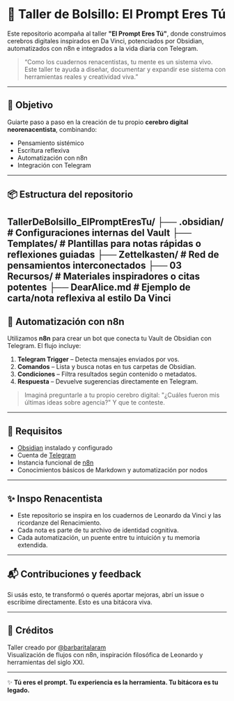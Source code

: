 # 🧠 Taller de Bolsillo: El Prompt Eres Tú

Este repositorio acompaña al taller **"El Prompt Eres Tú"**, donde construimos cerebros digitales inspirados en Da Vinci, potenciados por Obsidian, automatizados con n8n e integrados a la vida diaria con Telegram.

> “Como los cuadernos renacentistas, tu mente es un sistema vivo. Este taller te ayuda a diseñar, documentar y expandir ese sistema con herramientas reales y creatividad viva.”

---

## 🎯 Objetivo

Guiarte paso a paso en la creación de tu propio **cerebro digital neorenacentista**, combinando:

- Pensamiento sistémico  
- Escritura reflexiva  
- Automatización con n8n  
- Integración con Telegram  

---

## 📦 Estructura del repositorio
TallerDeBolsillo_ElPromptEresTu/
├── .obsidian/ # Configuraciones internas del Vault
├── Templates/ # Plantillas para notas rápidas o reflexiones guiadas
├── Zettelkasten/ # Red de pensamientos interconectados
├── 03 Recursos/ # Materiales inspiradores o citas potentes
├── DearAlice.md # Ejemplo de carta/nota reflexiva al estilo Da Vinci
---

## 🔁 Automatización con n8n

Utilizamos **n8n** para crear un bot que conecta tu Vault de Obsidian con Telegram. El flujo incluye:

1. **Telegram Trigger** – Detecta mensajes enviados por vos.  
2. **Comandos** – Lista y busca notas en tus carpetas de Obsidian.  
3. **Condiciones** – Filtra resultados según contenido o metadatos.  
4. **Respuesta** – Devuelve sugerencias directamente en Telegram.  

> Imaginá preguntarle a tu propio cerebro digital: "¿Cuáles fueron mis últimas ideas sobre agencia?" Y que te conteste.

---

## 🧪 Requisitos

- [Obsidian](https://obsidian.md/) instalado y configurado  
- Cuenta de [Telegram](https://telegram.org/)  
- Instancia funcional de [n8n](https://n8n.io/)  
- Conocimientos básicos de Markdown y automatización por nodos  

---

## ✨ Inspo Renacentista

- Este repositorio se inspira en los cuadernos de Leonardo da Vinci y las ricordanze del Renacimiento.  
- Cada nota es parte de tu archivo de identidad cognitiva.  
- Cada automatización, un puente entre tu intuición y tu memoria extendida.

---

## 📬 Contribuciones y feedback

Si usás esto, te transformó o querés aportar mejoras, abrí un issue o escribime directamente. Esto es una bitácora viva.

---

## 🧵 Créditos

Taller creado por [@barbaritalaram](https://github.com/barbaritalaram)  
Visualización de flujos con n8n, inspiración filosófica de Leonardo y herramientas del siglo XXI.

---

✨ **Tú eres el prompt. Tu experiencia es la herramienta. Tu bitácora es tu legado.**
